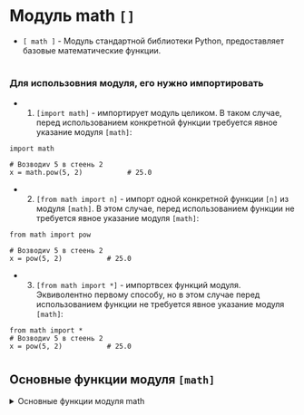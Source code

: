 # Модуль math `[]`

- `[ math ]` - Модуль стандартной библиотеки Python, предоставляет базовые математические функции.
#
### Для использовния модуля, его нужно импортировать
- 1) `[import math]` - импортирует модуль целиком. В таком случае, перед использованием конкретной функции требуется явное указание модуля `[math]`:
```
import math

# Возводиv 5 в стеень 2 
x = math.pow(5, 2)           # 25.0
```
- 2) `[from math import n]` - импорт одной конкретной функции `[n]` из модуля `[math]`. В этом случае, перед использованием функции не требуется явное указание модуля `[math]`:
```
from math import pow

# Возводиv 5 в стеень 2 
x = pow(5, 2)           # 25.0
```
- 3) `[from math import *]` - импортвсех функций модуля. Эквиволентно первому способу, но в этом случае перед использованием функции не требуется явное указание модуля `[math]`:
```
from math import *
# Возводиv 5 в стеень 2 
x = pow(5, 2)           # 25.0
```
#
## Основные функции модуля `[math]`
<details>
   <summary>Основные функции модуля math</summary>

--- 
## Операции с округлением

 ### 1) `[math.ceil(x)]` - Округляет число `[x]` вверх до ближайшего целого числа.
```
import math

x = 8.3
ceil_result = math.ceil(x)  # Округление вверх числа 8.3

print(ceil_result)  # Результат: 9
```

 ### 2) `[math.floor(x)]` - Округляет число `[x]` вниз до ближайшего целого числа.
```
import math

x = 8.7
floor_result = math.floor(x)  # Округление вниз числа 8.7

print(floor_result)  # Результат: 8
```

 ### 3) `[math.trunc(x)]` - Обрезает дробную часть числа `[x]` до целого значения.
```
import math

x = 8.9
trunc_result = math.trunc(x)  # Усечение числа 8.9

print(trunc_result)  # Результат: 8
```

---
## Возведение в степень и логарифмы

 ### 4) `[math.pow(x, y)]` - Возводит `[x]` в степень `[y]`.
```
import math

x = 2
y = 3
pow_result = math.pow(x, y)  # Возведение числа 2 в степень 3

print(pow_result)  # Результат: 8.0
```
 ### 5) `[math.sqrt(x)]` - Возвращает квадратный корень числа `[x]`.
```
import math

x = 16
sqrt_result = math.sqrt(x)  # Квадратный корень числа 16

print(sqrt_result)  # Результат: 4.0
```
 ### 6) `[math.exp(x)]` - Вычисляет экспоненту. Возвращает число `[e]` в степени `[x]`.
```
import math

x = 2
exp_result = math.exp(x)  # Экспонента числа 2

print(exp_result)  # Результат: 7.3890560989306495

```
 ### 7) `[math.log(x, base)]` - Возвращает логарифм `[x]` по указанному основанию `[base]`.
```
import math

x = 10
base = 2
log_result = math.log(x, base)  # Натуральный логарифм числа 10 по основанию 2

print(log_result)  # Результат: 3.3219280948873626

```
 ### 8) `[math.log10(x)]` - используется для вычисления десятичного логарифма числа `[x]`.
```
import math

x = 100
log10_result = math.log10(x)  # Десятичный логарифм числа 100

print(log10_result)  # Результат: 2.0

```
 ### 9) `[math.factorial(x)]` - Возвращает факториал числа `[x]`. Факториал числа - это произведение всех положительных целых чисел от 1 до этого числа включительно.
```
import math

x = 5
factorial_result = math.factorial(x)  # Факториал числа 5

print(factorial_result)   # 5 * 4 * 3 * 2 * 1 = 120.
```

---
## Тригонометрические функции

 ### 10) `[math.sin(x)]`, `[math.cos(x)]`, `[math.tan(x)]` - Синус, косинус и тангенс угла `[x]` (угол в радианах).
```
import math

x = math.radians(30)  # Переводим угол из градусов в радианы
sin_result = math.sin(x)

y = math.radians(45)  # Переводим угол из градусов в радианы
cos_result = math.cos(y)

z = math.radians(60)  # Переводим угол из градусов в радианы
tan_result = math.tan(z)

print(sin_result)  # Результат: 0.49999999999999994
print(cos_result)  # Результат: 0.7071067811865475
print(tan_result)  # Результат: 1.7320508075688767
```
### 11) `[math.radians()]` -  используется для преобразования угла из градусов в радианы.
```
import math

degrees_angle = 45
radians_angle = math.radians(degrees_angle)

print(radians_angle)  # Результат: 0.7853981633974483
```
### 12) `[math.degrees(x)]` - используется для преобразования угла из радиан в градусы.
```
import math

radians_angle = 1.0472  # Пример угла в радианах
degrees_angle = math.degrees(radians_angle)

print(degrees_angle)  # Результат: 60.00000000000001
```
--- 
## Константы

### 13) `[math.pi]` - представляет собой константу, представляющую математическую константу π (пи). Значение этой константы приблизительно равно 3.141592653589793.
```
import math

print(math.pi)   # 3.141592653589793
```
### 14) `[math.e]` - представляет собой математическую константу e, приближенное значение которой равно 2.718281828459.
```
import math

print(math.e)   # 2.718281828459
```
</details>
